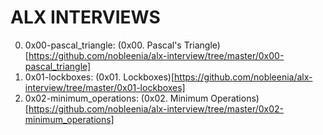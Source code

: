 # ALX INTERVIEWS

0. 0x00-pascal_triangle: (0x00. Pascal's Triangle)[https://github.com/nobleenia/alx-interview/tree/master/0x00-pascal_triangle]
1. 0x01-lockboxes: (0x01. Lockboxes)[https://github.com/nobleenia/alx-interview/tree/master/0x01-lockboxes]
2. 0x02-minimum_operations: (0x02. Minimum Operations)[https://github.com/nobleenia/alx-interview/tree/master/0x02-minimum_operations]